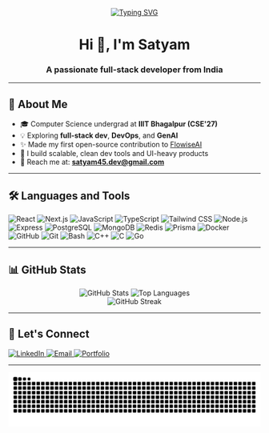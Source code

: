 <!-- 🏁 Custom Banner (You can replace this with your own banner from Canva, LottieFiles, or Haikei) -->
<p align="center">
  <a href="https://github.com/satyam-code45">
    <img src="https://readme-typing-svg.demolab.com?font=Fira+Code&pause=1000&center=true&vCenter=true&width=600&lines=Hi+there+%F0%9F%91%8B+I'm+Satyam;Full-stack+developer+%7C+Open+source+enthusiast" alt="Typing SVG" />
  </a>
</p>

<h1 align="center">Hi 👋, I'm Satyam</h1>
<h3 align="center">A passionate full-stack developer from India</h3>

---

## 🚀 About Me

- 🎓 Computer Science undergrad at **IIIT Bhagalpur (CSE'27)**
- 💡 Exploring **full-stack dev**, **DevOps**, and **GenAI**
- ✨ Made my first open-source contribution to [FlowiseAI](https://github.com/FlowiseAI/Flowise/pull/4729)
- 🔧 I build scalable, clean dev tools and UI-heavy products
- 📧 Reach me at: **satyam45.dev@gmail.com**

---

## 🛠️ Languages and Tools

<p align="left">
  <!-- Frontend -->
  <img src="https://cdn.jsdelivr.net/gh/devicons/devicon/icons/react/react-original-wordmark.svg" width="40" height="40" alt="React" />
  <img src="https://cdn.jsdelivr.net/gh/devicons/devicon/icons/nextjs/nextjs-line.svg" width="40" height="40" alt="Next.js" />
  <img src="https://cdn.jsdelivr.net/gh/devicons/devicon/icons/javascript/javascript-original.svg" width="40" height="40" alt="JavaScript" />
  <img src="https://cdn.jsdelivr.net/gh/devicons/devicon/icons/typescript/typescript-original.svg" width="40" height="40" alt="TypeScript" />
  <img src="https://www.vectorlogo.zone/logos/tailwindcss/tailwindcss-icon.svg" width="40" height="40" alt="Tailwind CSS" />

  <!-- Backend -->
  <img src="https://cdn.jsdelivr.net/gh/devicons/devicon/icons/nodejs/nodejs-original-wordmark.svg" width="40" height="40" alt="Node.js" />
  <img src="https://cdn.jsdelivr.net/gh/devicons/devicon/icons/express/express-original-wordmark.svg" width="40" height="40" alt="Express" />
  <img src="https://cdn.jsdelivr.net/gh/devicons/devicon/icons/postgresql/postgresql-original-wordmark.svg" width="40" height="40" alt="PostgreSQL" />
  <img src="https://cdn.jsdelivr.net/gh/devicons/devicon/icons/mongodb/mongodb-original-wordmark.svg" width="40" height="40" alt="MongoDB" />
  <img src="https://cdn.jsdelivr.net/gh/devicons/devicon/icons/redis/redis-original-wordmark.svg" width="40" height="40" alt="Redis" />
  <img src="https://cdn.simpleicons.org/prisma/2D3748" width="40" height="40" alt="Prisma" />

  <!-- DevOps & Tools -->
  <img src="https://cdn.jsdelivr.net/gh/devicons/devicon/icons/docker/docker-original-wordmark.svg" width="40" height="40" alt="Docker" />
  <img src="https://cdn.jsdelivr.net/gh/devicons/devicon/icons/github/github-original.svg" width="40" height="40" alt="GitHub" />
  <img src="https://cdn.jsdelivr.net/gh/devicons/devicon/icons/git/git-original.svg" width="40" height="40" alt="Git" />
  <img src="https://cdn.jsdelivr.net/gh/devicons/devicon/icons/bash/bash-original.svg" width="40" height="40" alt="Bash" />

  <!-- Languages -->
  <img src="https://cdn.jsdelivr.net/gh/devicons/devicon/icons/cplusplus/cplusplus-original.svg" width="40" height="40" alt="C++" />
  <img src="https://cdn.jsdelivr.net/gh/devicons/devicon/icons/c/c-original.svg" width="40" height="40" alt="C" />
  <img src="https://cdn.jsdelivr.net/gh/devicons/devicon/icons/go/go-original.svg" width="40" height="40" alt="Go" />
</p>

---

## 📊 GitHub Stats

<div align="center">
  <img src="https://github-readme-stats.vercel.app/api?username=satyam-code45&show_icons=true&theme=radical" height="150" alt="GitHub Stats" />
  <img src="https://github-readme-stats.vercel.app/api/top-langs?username=satyam-code45&layout=compact&theme=radical" height="150" alt="Top Languages" />
</div>

<div align="center">
  <img src="https://streak-stats.demolab.com?user=satyam-code45&theme=radical&hide_border=true" alt="GitHub Streak" />
</div>

---

## 🤗 Let's Connect

<p align="left">
  <a href="https://www.linkedin.com/in/satyam-code45/" target="_blank">
    <img src="https://img.shields.io/static/v1?message=LinkedIn&logo=linkedin&label=&color=0077B5&logoColor=white&labelColor=&style=for-the-badge" height="35" alt="LinkedIn" />
  </a>
  <a href="mailto:satyam45.dev@gmail.com" target="_blank">
    <img src="https://img.shields.io/static/v1?message=Gmail&logo=gmail&label=&color=D14836&logoColor=white&labelColor=&style=for-the-badge" height="35" alt="Email" />
  </a>
  <a href="https://satyam-portfolio-self.vercel.app/" target="_blank">
    <img src="https://img.shields.io/static/v1?message=Portfolio&logo=vercel&label=&color=000000&logoColor=white&labelColor=&style=for-the-badge" height="35" alt="Portfolio" />
  </a>
</p>

---

<!-- Snake Contribution Graph -->
<div align="center">
<img src="https://github.com/satyam-code45/satyam-code45/raw/output/github-contribution-grid-snake-dark.svg" alt="snake" />

</div>
